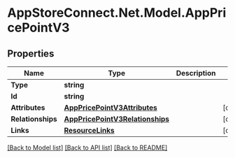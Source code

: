 # AppStoreConnect.Net.Model.AppPricePointV3

## Properties

Name | Type | Description | Notes
------------ | ------------- | ------------- | -------------
**Type** | **string** |  | 
**Id** | **string** |  | 
**Attributes** | [**AppPricePointV3Attributes**](AppPricePointV3Attributes.md) |  | [optional] 
**Relationships** | [**AppPricePointV3Relationships**](AppPricePointV3Relationships.md) |  | [optional] 
**Links** | [**ResourceLinks**](ResourceLinks.md) |  | [optional] 

[[Back to Model list]](../README.md#documentation-for-models) [[Back to API list]](../README.md#documentation-for-api-endpoints) [[Back to README]](../README.md)

